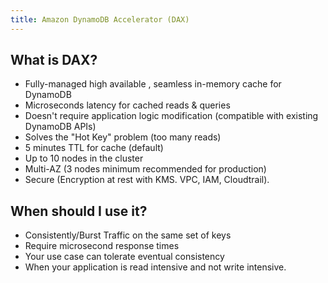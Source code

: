 ```yaml
---
title: Amazon DynamoDB Accelerator (DAX)
---
```

## What is DAX?

 - Fully-managed high available , seamless  in-memory cache for DynamoDB
- Microseconds latency for cached reads & queries
- Doesn't require application logic modification (compatible with existing DynamoDB APIs)
- Solves the "Hot Key" problem (too many reads)
- 5 minutes TTL for cache (default)
- Up to 10 nodes in the cluster
- Multi-AZ (3 nodes minimum recommended for production)
- Secure (Encryption at rest with KMS. VPC, IAM, Cloudtrail).

## When should I use it?

- Consistently/Burst Traffic on the same set of keys
- Require microsecond response times
- Your use case can tolerate eventual consistency
- When your application is read intensive and not write intensive.

